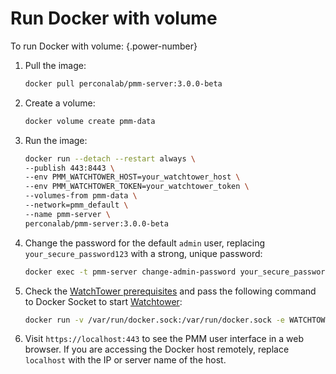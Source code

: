 
# Run Docker with volume

To run Docker with volume:
{.power-number}

1. Pull the image:

    ```sh
    docker pull perconalab/pmm-server:3.0.0-beta
    ```

2. Create a volume:

    ```sh
    docker volume create pmm-data
    ```

3. Run the image:

    ```sh
    docker run --detach --restart always \
    --publish 443:8443 \
    --env PMM_WATCHTOWER_HOST=your_watchtower_host \
    --env PMM_WATCHTOWER_TOKEN=your_watchtower_token \
    --volumes-from pmm-data \
    --network=pmm_default \
    --name pmm-server \
    perconalab/pmm-server:3.0.0-beta
    ```

4. Change the password for the default `admin` user, replacing `your_secure_password123` with a strong, unique password:

    ```sh
    docker exec -t pmm-server change-admin-password your_secure_password123
    ```

5. Check the [WatchTower prerequisites](../docker/index.md|#prerequisites) and pass the following command to Docker Socket to start [Watchtower](https://containrrr.dev/watchtower/):

    ```sh
    docker run -v /var/run/docker.sock:/var/run/docker.sock -e WATCHTOWER_HTTP_API_UPDATE=1 -e WATCHTOWER_HTTP_API_TOKEN=your_watchtower_token --hostname=your_watchtower_host --network=pmm_default docker.io/perconalab/watchtower
    ```

6. Visit `https://localhost:443` to see the PMM user interface in a web browser. If you are accessing the Docker host remotely, replace `localhost` with the IP or server name of the host.